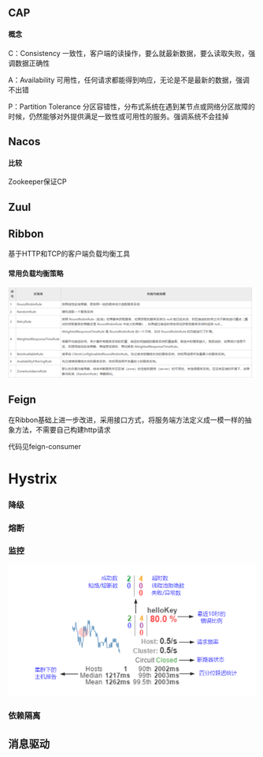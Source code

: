 ## CAP

#### 概念

C：Consistency 一致性，客户端的读操作，要么就最新数据，要么读取失败，强调数据正确性

A：Availability 可用性，任何请求都能得到响应，无论是不是最新的数据，强调不出错

P：Partition Tolerance 分区容错性，分布式系统在遇到某节点或网络分区故障的时候，仍然能够对外提供满足一致性或可用性的服务。强调系统不会挂掉

## Nacos



#### 比较

Zookeeper保证CP

## Zuul



## Ribbon

基于HTTP和TCP的客户端负载均衡工具



#### 常用负载均衡策略

![image-20220918234341604](https://raw.githubusercontent.com/zheyday/blog-picture-bed/main/image-20220918234341604.png)



## Feign

在Ribbon基础上进一步改进，采用接口方式，将服务端方法定义成一模一样的抽象方法，不需要自己构建http请求

代码见feign-consumer

# Hystrix

### 降级



### 熔断



### 监控

![image-20220922095818744](https://raw.githubusercontent.com/zheyday/blog-picture-bed/main/image-20220922095818744.png)

### 依赖隔离





## 消息驱动
